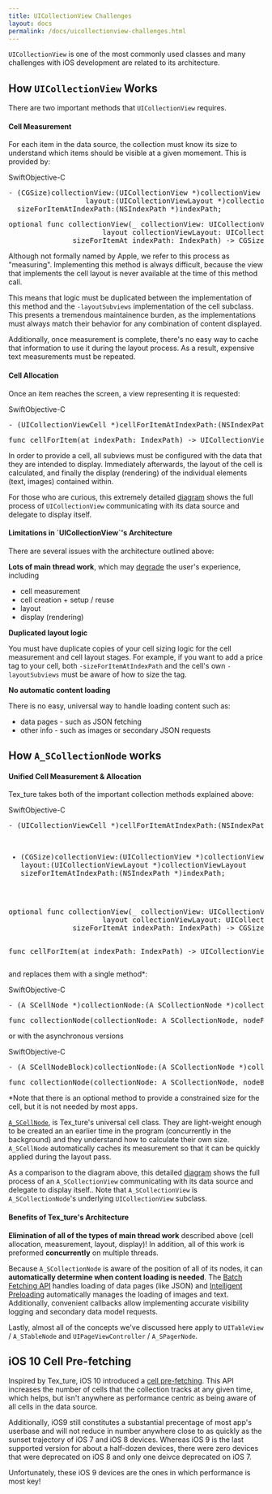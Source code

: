 ```yaml
---
title: UICollectionView Challenges
layout: docs
permalink: /docs/uicollectionview-challenges.html
---
```


`UICollectionView` is one of the most commonly used classes and many challenges with iOS development are related to its architecture.

## How `UICollectionView` Works 

There are two important methods that `UICollectionView` requires. 

<h4><b>Cell Measurement</b></h4>

For each item in the data source, the collection must know its size to understand which items should be visible at a given momement. This is provided by:

<div class = "highlight-group">
<span class="language-toggle"><a data-lang="swift" class="swiftButton">Swift</a><a data-lang="objective-c" class = "active objcButton">Objective-C</a></span>
<div class = "code">
<pre lang="objc" class="objcCode">
- (CGSize)collectionView:(UICollectionView *)collectionView 
                  layout:(UICollectionViewLayout *)collectionViewLayout 
  sizeForItemAtIndexPath:(NSIndexPath *)indexPath;
</pre>
<pre lang="swift" class = "swiftCode hidden">
optional func collectionView(_ collectionView: UICollectionView, 
                      layout collectionViewLayout: UICollectionViewLayout, 
               sizeForItemAt indexPath: IndexPath) -> CGSize
</pre>
</div>
</div>

Although not formally named by Apple, we refer to this process as "measuring". Implementing this method is always difficult, because the view that implements the cell layout is never available at the time of this method call. 

This means that logic must be duplicated between the implementation of this method and the `-layoutSubviews` implementation of the cell subclass. This presents a tremendous maintainence burden, as the implementations must always match their behavior for any combination of content displayed. 

Additionally, once measurement is complete, there's no easy way to cache that information to use it during the layout process. As a result, expensive text measurements must be repeated.  

<h4><b>Cell Allocation</b></h4>

Once an item reaches the screen, a view representing it is requested:

<div class = "highlight-group">
<span class="language-toggle"><a data-lang="swift" class="swiftButton">Swift</a><a data-lang="objective-c" class = "active objcButton">Objective-C</a></span>
<div class = "code">
<pre lang="objc" class="objcCode">
- (UICollectionViewCell *)cellForItemAtIndexPath:(NSIndexPath *)indexPath;
</pre>
<pre lang="swift" class = "swiftCode hidden">
func cellForItem(at indexPath: IndexPath) -> UICollectionViewCell?
</pre>
</div>
</div>

In order to provide a cell, all subviews must be configured with the data that they are intended to display. Immediately afterwards, the layout of the cell is calculated, and finally the display (rendering) of the individual elements (text, images) contained within. 

<div class = "note">
For those who are curious, this extremely detailed <a href="/static/talks/UICollectionView.pdf">diagram</a> shows the full process of <code>UICollectionView</code> communicating with its data source and delegate to display itself.
</div>

<h4><b>Limitations in `UICollectionView`'s Architecture</b></h4>

There are several issues with the architecture outlined above:

<b>Lots of main thread work</b>, which may <a href="">degrade</a> the user's experience, including

<ul>
<li>cell measurement</li>
<li>cell creation + setup / reuse </li>
<li>layout</li>
<li>display (rendering)</li></ul>

<b>Duplicated layout logic</b>

You must have duplicate copies of your cell sizing logic for the cell measurement and cell layout stages. For example, if you want to add a price tag to your cell, both <code>-sizeForItemAtIndexPath</code> and the cell's own <code>-layoutSubviews</code> must be aware of how to size the tag.

<b>No automatic content loading</b>

There is no easy, universal way to handle loading content such as:
<ul>
<li>data pages - such as JSON fetching</li>
<li>other info - such as images or secondary JSON requests</li>
</ul>

## How `A_SCollectionNode` works

<h4><b>Unified Cell Measurement & Allocation</b></h4>

Tex_ture takes both of the important collection methods explained above:

<div class = "highlight-group">
<span class="language-toggle"><a data-lang="swift" class="swiftButton">Swift</a><a data-lang="objective-c" class = "active objcButton">Objective-C</a></span>
<div class = "code">
<pre lang="objc" class="objcCode">
- (UICollectionViewCell *)cellForItemAtIndexPath:(NSIndexPath *)indexPath;

- (CGSize)collectionView:(UICollectionView *)collectionView 
                  layout:(UICollectionViewLayout *)collectionViewLayout 
  sizeForItemAtIndexPath:(NSIndexPath *)indexPath;
</pre>
<pre lang="swift" class = "swiftCode hidden">
optional func collectionView(_ collectionView: UICollectionView, 
                      layout collectionViewLayout: UICollectionViewLayout, 
               sizeForItemAt indexPath: IndexPath) -> CGSize

func cellForItem(at indexPath: IndexPath) -> UICollectionViewCell?
</pre>
</div>
</div>

and replaces them with a single method*:

<div class = "highlight-group">
<span class="language-toggle"><a data-lang="swift" class="swiftButton">Swift</a><a data-lang="objective-c" class = "active objcButton">Objective-C</a></span>
<div class = "code">
<pre lang="objc" class="objcCode">
- (A_SCellNode *)collectionNode:(A_SCollectionNode *)collectionNode nodeForItemAtIndexPath:(NSIndexPath *)indexPath;
</pre>
<pre lang="swift" class = "swiftCode hidden">
func collectionNode(collectionNode: A_SCollectionNode, nodeForItemAtIndexPath indexPath: NSIndexPath) -> A_SCellNode
</pre>
</div>
</div>

or with the asynchronous versions

<div class = "highlight-group">
<span class="language-toggle"><a data-lang="swift" class="swiftButton">Swift</a><a data-lang="objective-c" class = "active objcButton">Objective-C</a></span>
<div class = "code">
<pre lang="objc" class="objcCode">
- (A_SCellNodeBlock)collectionNode:(A_SCollectionNode *)collectionNode nodeBlockForItemAtIndexPath:(NSIndexPath *)indexPath;
</pre>
<pre lang="swift" class = "swiftCode hidden">
func collectionNode(collectionNode: A_SCollectionNode, nodeBlockForItemAtIndexPath indexPath: NSIndexPath) -> A_SCellNodeBlock
</pre>
</div>
</div>

*Note that there is an optional method to provide a constrained size for the cell, but it is not needed by most apps.

<a href="/docs/cell-node.html"><code>A_SCellNode</code></a>, is Tex_ture's universal cell class. They are light-weight enough to be created an an earlier time in the program (concurrently in the background) and they understand how to calculate their own size. `A_SCellNode` automatically caches its measurement so that it can be quickly applied during the layout pass. 

<div class = "note">
As a comparison to the diagram above, this detailed <a href="/static/talks/A_SCollectionView.pdf">diagram</a> shows the full process of an <code>A_SCollectionView</code> communicating with its data source and delegate to display itself.. Note that <code>A_SCollectionView</code> is <code>A_SCollectionNode</code>'s underlying <code>UICollectionView</code> subclass. 
</div> 

<h4><b>Benefits of Tex_ture's Architecture</b></h4>

<b>Elimination of all of the types of main thread work</b> described above (cell allocation, measurement, layout, display)! In addition, all of this work is preformed <b>concurrently</b> on multiple threads.

Because `A_SCollectionNode` is aware of the position of all of its nodes, it can <b>automatically determine when content loading is needed</b>. The <a href="/docs/batch-fetching-api.html">Batch Fetching API</a> handles loading of data pages (like JSON) and <a href="/docs/intelligent-preloading.html">Intelligent Preloading</a> automatically manages the loading of images and text. Additionally, convenient callbacks allow implementing accurate visibility logging and secondary data model requests.  

Lastly, almost all of the concepts we've discussed here apply to `UITableView` / `A_STableNode` and `UIPageViewController` / `A_SPagerNode`.

## iOS 10 Cell Pre-fetching
Inspired by Tex_ture, iOS 10 introduced a <a href="">cell pre-fetching</a>. This API increases the number of cells that the collection tracks at any given time, which helps, but isn't anywhere as performance centric as being aware of all cells in the data source. 

Additionally, iOS9 still constitutes a substantial precentage of most app's userbase and will not reduce in number anywhere close to as quickly as the sunset trajectory of iOS 7 and iOS 8 devices. Whereas iOS 9 is the last supported version for about a half-dozen devices, there were zero devices that were deprecated on iOS 8 and only one deivce deprecated on iOS 7. 

Unfortunately, these iOS 9 devices are the ones in which performance is most key!
